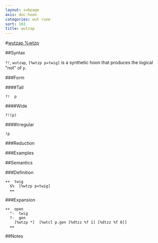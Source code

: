 ```yaml
---
layout: subpage
axis: doc-hoon
categories: wut rune
sort: 103
title: wutzap
---
```




#[wutzap %wtzp](#wtzp)

##Syntax

`?!`, `wutzap`, `[%wtzp p=twig]` is a synthetic hoon that
produces the logical "not" of `p`.

###Form

####Tall

    ?!  p

####Wide

    ?!(p)

####Irregular

    !p

###Reduction

###Examples

##Semantics

###Definition

    ++  twig  
      $%  [%wtzp p=twig]
      ==

###Expansion

    ++  open
      ^-  twig
      ?-  gen
        [%wtzp *]  [%wtcl p.gen [%dtzz %f 1] [%dtzz %f 0]]
      ==

##Notes
